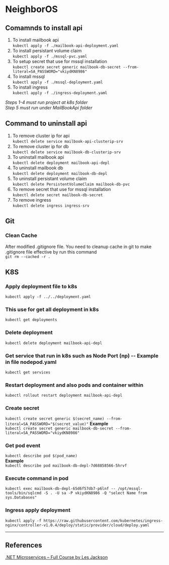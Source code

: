 # NeighborOS

## Comamnds to install api
1. To install mailbook api  
`kubectl apply -f ./mailbook-api-deployment.yaml`
2. To install persistant volume claim  
`kubectl apply -f ./mssql-pvc.yaml`
3. To setup secret that use for mssql installation  
`kubectl create secret generic mailbook-db-secret --from-literal=SA_PASSWORD="vkiydKN8986"`
4. To install mssql  
`kubectl apply -f ./mssql-deployment.yaml`
5. To install ingress  
`kubectl apply -f ./ingress-deployment.yaml`

*Steps 1-4 must run project at k8s folder*  
*Step 5 must run under MailBookApi folder*

## Command to uninstall api
1. To remove cluster ip for api  
`kubectl delete service mailbook-api-clusterip-srv`
2. To remove cluster ip for db  
`kubectl delete service mailbook-db-clusterip-srv`
3. To uninstall mailbook api  
`kubectl delete deployment mailbook-api-depl`
4. To uninstall mailbook db  
`kubectl delete deployment mailbook-db-depl`
5. To uninstall persistant volume claim  
`kubectl delete PersistentVolumeClaim mailbook-db-pvc`
6. To remove secret that use for mssql installation  
`kubectl delete secret mailbook-db-secret`
7. To remove ingress  
`kubectl delete ingress ingress-srv`


## Git
### Clean Cache
After modified .gitignore file. You need to cleanup cache in git to make .gitignore file effective by run this command  
`git rm --cached -r .`


## K8S
### Apply deployment file to k8s  
`kubectl apply -f ../../deployment.yaml`

### This use for get all deployment in k8s  
`kubectl get deployments`

### Delete deployment  
`kubectl delete deployment mailbook-api-depl`

### Get service that run in k8s such as Node Port (np) -- Example in file nodepod.yaml  
`kubectl get services`

### Restart deployment and also pods and container within  
`kubectl rollout restart deployment mailbook-api-depl`

### Create secret  
`kubectl create secret generic $(secret_name) --from-literal=SA_PASSWORD="$(secret_value)"`
**Example**  
`kubectl create secret generic mailbook-db-secret --from-literal=SA_PASSWORD="vkiydKN8986"`

### Get pod event  
`kubectl describe pod $(pod_name)`  
**Example**  
`kubectl describe pod mailbook-db-depl-7d68858566-5hrvf`

### Execute command in pod  
`kubectl exec mailbook-db-depl-65d6f57db7-p6lnf -- /opt/mssql-tools/bin/sqlcmd -S . -U sa -P vkiydKN8986 -Q "select Name from sys.Databases"`

### Ingress apply deployment  
`kubectl apply -f https://raw.githubusercontent.com/kubernetes/ingress-nginx/controller-v1.0.4/deploy/static/provider/cloud/deploy.yaml`

---

## References  
[.NET Microservices – Full Course by Les Jackson](https://www.youtube.com/watch?v=DgVjEo3OGBI)